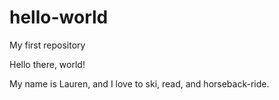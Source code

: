 # hello-world
My first repository

Hello there, world!

My name is Lauren, and I love to ski, read, and horseback-ride. 
